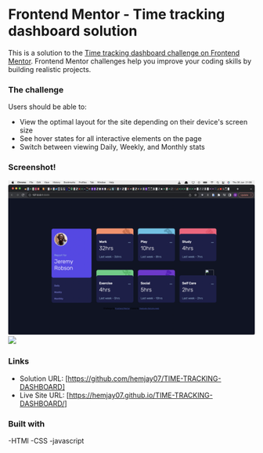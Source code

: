# Frontend Mentor - Time tracking dashboard solution

This is a solution to the [Time tracking dashboard challenge on Frontend Mentor](https://www.frontendmentor.io/challenges/time-tracking-dashboard-UIQ7167Jw). Frontend Mentor challenges help you improve your coding skills by building realistic projects.

### The challenge

Users should be able to:

- View the optimal layout for the site depending on their device's screen size
- See hover states for all interactive elements on the page
- Switch between viewing Daily, Weekly, and Monthly stats

### Screenshot!
![](./images/time-tracking-dashboard.png)
![](./images/time-tracking-dashboard.png2)

### Links

- Solution URL: [https://github.com/hemjay07/TIME-TRACKING-DASHBOARD]
- Live Site URL: [https://hemjay07.github.io/TIME-TRACKING-DASHBOARD/]

### Built with
-HTMl
-CSS
-javascript
